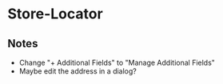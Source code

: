 # Store-Locator

## Notes
- Change "+ Additional Fields" to "Manage Additional Fields"
- Maybe edit the address in a dialog?
